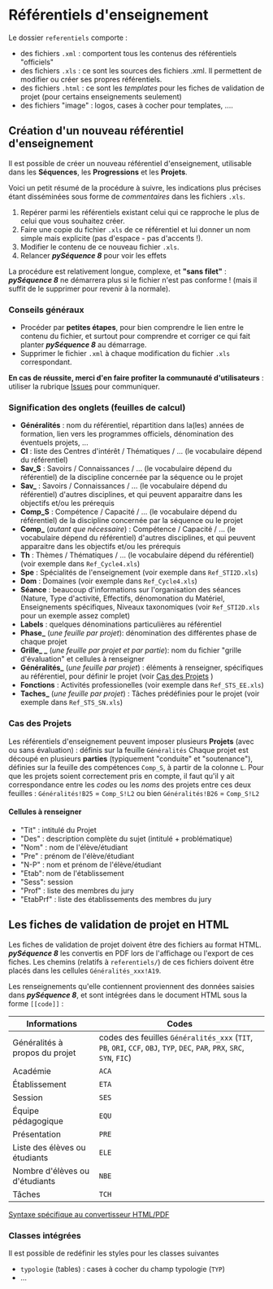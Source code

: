 # Référentiels d'enseignement

Le dossier `referentiels` comporte :
 - des fichiers `.xml` : comportent tous les contenus des référentiels "officiels"
 - des fichiers `.xls` : ce sont les sources des fichiers .xml. Il permettent de modifier ou créer ses propres référentiels.
 - des fichiers `.html` : ce sont les _templates_ pour les fiches de validation de projet (pour certains enseignements seulement)
 - des fichiers "image" : logos, cases à cocher pour templates, ....
 
## Création d'un nouveau référentiel d'enseignement
Il est possible de créer un nouveau référentiel d'enseignement, utilisable dans les **Séquences**, les **Progressions** et les **Projets**.

Voici un petit résumé de la procédure à suivre, les indications plus précises étant disséminées sous forme de _commentaires_ dans les fichiers `.xls`.
1. Repérer parmi les référentiels existant celui qui ce rapproche le plus de celui que vous souhaitez créer.
2. Faire une copie du fichier `.xls` de ce référentiel et lui donner un nom simple mais explicite (pas d'espace - pas d'accents !).
3. Modifier le contenu de ce nouveau fichier `.xls`.
4. Relancer **_pySéquence 8_** pour voir les effets

La procédure est relativement longue, complexe, et **"sans filet"** : **_pySéquence 8_** ne démarrera plus si le fichier n'est pas conforme ! (mais il suffit de le supprimer pour revenir à la normale).



### Conseils généraux
 * Procéder par **petites étapes**, pour bien comprendre le lien entre le contenu du fichier, et surtout pour comprendre et corriger ce qui fait planter **_pySéquence 8_** au démarrage.
 * Supprimer le fichier `.xml` à chaque modification du fichier `.xls` correspondant.

**En cas de réussite, merci d'en faire profiter la communauté d'utilisateurs** : utiliser la rubrique [Issues](https://github.com/cedrick-f/pySequence/issues) pour communiquer.

### Signification des onglets (feuilles de calcul)
 * **Généralités** : nom du référentiel, répartition dans la(les) années de formation, lien vers les programmes officiels, dénomination des éventuels projets, ...
 * **CI** : liste des Centres d'intérêt / Thématiques / ... (le vocabulaire dépend du référentiel)
 * **Sav_S** : Savoirs / Connaissances / ... (le vocabulaire dépend du référentiel) de la discipline concernée par la séquence ou le projet
 * **Sav_** : Savoirs / Connaissances / ... (le vocabulaire dépend du référentiel) d'autres disciplines, et qui peuvent apparaitre dans les objectifs et/ou les prérequis
 * **Comp_S** : Compétence / Capacité / ... (le vocabulaire dépend du référentiel) de la discipline concernée par la séquence ou le projet
 * **Comp_** (_autant que nécessaire_) : Compétence / Capacité / ... (le vocabulaire dépend du référentiel) d'autres disciplines, et qui peuvent apparaitre dans les objectifs et/ou les prérequis
 * **Th** : Thèmes / Thématiques / ... (le vocabulaire dépend du référentiel) (voir exemple dans `Ref_Cycle4.xls`)
 * **Spe** : Spécialités de l'enseignement (voir exemple dans `Ref_STI2D.xls`)
 * **Dom** : Domaines (voir exemple dans `Ref_Cycle4.xls`)
 * **Séance** : beaucoup d'informations sur l'organisation des séances (Nature, Type d'activité, Effectifs, dénomonation du Matériel, Enseignements spécifiques, Niveaux taxonomiques (voir `Ref_STI2D.xls` pour un exemple assez complet)
 * **Labels** : quelques dénominations particulières au référentiel
 * **Phase_** (_une feuille par projet_): dénomination des différentes phase de chaque projet
 * **Grille_ _** (_une feuille par projet et par partie_): nom du fichier "grille d'évaluation" et cellules à renseigner
 * **Généralités_** (_une feuille par projet_) : éléments à renseigner, spécifiques au référentiel, pour définir le projet (voir [Cas des Projets](###Cas-des-Projets) )
 * **Fonctions** : Activités professionelles (voir exemple dans `Ref_STS_EE.xls`)
 * **Taches_** (_une feuille par projet_) : Tâches prédéfinies pour le projet (voir exemple dans `Ref_STS_SN.xls`)
 
 

### Cas des Projets
Les référentiels d'enseignement peuvent imposer plusieurs **Projets** (avec ou sans évaluation) : définis sur la feuille `Généralités`
Chaque projet est découpé en plusieurs **parties** (typiquement "conduite" et "soutenance"), définies sur la feuille des compétences `Comp_S`, à partir de la colonne `L`.
Pour que les projets soient correctement pris en compte, il faut qu'il y ait correspondance entre les _codes_ ou les _noms_ des projets entre ces deux feuilles :
`Généralités!B25` = `Comp_S!L2`
ou bien
`Généralités!B26` = `Comp_S!L2`

#### Cellules à renseigner
 * "Tit" : intitulé du Projet
 * "Des" : description complète du sujet (intitulé + problématique)
 * "Nom" : nom de l'élève/étudiant
 * "Pre" : prénom de l'élève/étudiant
 * "N-P" : nom et prénom de l'élève/étudiant
 * "Etab": nom de l'établissement
 * "Sess": session
 * "Prof" : liste des membres du jury
 * "EtabPrf" : liste des établissements des membres du jury

## Les fiches de validation de projet en HTML
Les fiches de validation de projet doivent être des fichiers au format HTML. 
**_pySéquence 8_** les convertis en PDF lors de l'affichage ou l'export de ces fiches.
Les chemins (relatifs à `referentiels/`) de ces fichiers doivent être placés dans les cellules `Généralités_xxx!A19`.


Les renseignements qu'elle contiennent proviennent des données saisies dans **_pySéquence 8_**, et sont intégrées dans le document HTML sous la forme `[[code]]` :


Informations | Codes
------------ | -----
Généralités à propos du projet | codes des feuilles `Généralités_xxx` (`TIT`, `PB`, `ORI`, `CCF`, `OBJ`, `TYP`, `DEC`, `PAR`, `PRX`, `SRC`, `SYN`, `FIC`)
Académie | `ACA`
Établissement | `ETA`
Session | `SES`
Équipe pédagogique | `EQU`
Présentation | `PRE`
Liste des élèves ou étudiants | `ELE`
Nombre d'élèves ou d'étudiants | `NBE`
Tâches | `TCH`


[Syntaxe spécifique au convertisseur HTML/PDF](https://xhtml2pdf.readthedocs.io/en/latest/format_html.html#)

### Classes intégrées
Il est possible de redéfinir les styles pour les classes suivantes
 * `typologie` (tables) : cases à cocher du champ typologie (`TYP`)
 * ...
 
 
 


